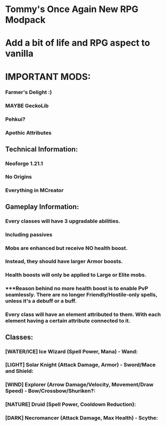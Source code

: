 # Tommy's Once Again New RPG Modpack

# Add a bit of life and RPG aspect to vanilla

# IMPORTANT MODS:
### Farmer's Delight :)
### MAYBE GeckoLib
### Pehkui?
### Apothic Attributes

## Technical Information:
### Neoforge 1.21.1
### No Origins
### Everything in MCreator

## Gameplay Information:
### Every classes will have 3 upgradable abilities.
### Including passives
### Mobs are enhanced but receive NO health boost.
### Instead, they should have larger Armor boosts.
### Health boosts will only be applied to Large or Elite mobs.
### ***Reason behind no more health boost is to enable PvP seamlessly. There are no longer Friendly/Hostile-only spells, unless it's a debuff or a buff.
### Every class will have an element attributed to them. With each element having a certain attribute connected to it.

## Classes:
### [WATER/ICE] Ice Wizard (Spell Power, Mana) - Wand:
### [LIGHT] Solar Knight (Attack Damage, Armor) - Sword/Mace and Shield:
### [WIND] Explorer (Arrow Damage/Velocity, Movement/Draw Speed) - Bow/Crossbow/Shuriken?:
### [NATURE] Druid (Spell Power, Cooldown Reduction):
### [DARK] Necromancer (Attack Damage, Max Health) - Scythe:

